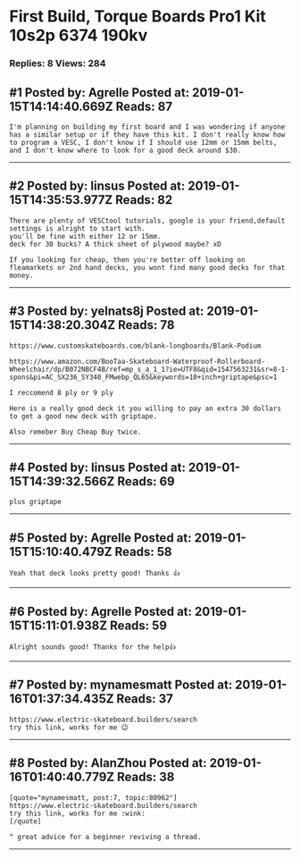 # First Build, Torque Boards Pro1 Kit 10s2p 6374 190kv

### Replies: 8 Views: 284

## \#1 Posted by: Agrelle Posted at: 2019-01-15T14:14:40.669Z Reads: 87

```
I'm planning on building my first board and I was wondering if anyone has a similar setup or if they have this kit. I don't really know how to program a VESC, I don't know if I should use 12mm or 15mm belts, and I don't know where to look for a good deck around $30.
```

---
## \#2 Posted by: linsus Posted at: 2019-01-15T14:35:53.977Z Reads: 82

```
There are plenty of VESCtool tutorials, google is your friend,default settings is alright to start with.
you'll be fine with either 12 or 15mm.
deck for 30 bucks? A thick sheet of plywood maybe? xD 

If you looking for cheap, then you're better off looking on fleamarkets or 2nd hand decks, you wont find many good decks for that money.
```

---
## \#3 Posted by: yelnats8j Posted at: 2019-01-15T14:38:20.304Z Reads: 78

```
https://www.customskateboards.com/blank-longboards/Blank-Podium

https://www.amazon.com/BooTaa-Skateboard-Waterproof-Rollerboard-Wheelchair/dp/B072NBCF4B/ref=mp_s_a_1_1?ie=UTF8&qid=1547563231&sr=8-1-spons&pi=AC_SX236_SY340_FMwebp_QL65&keywords=10+inch+griptape&psc=1

I reccomend 8 ply or 9 ply

Here is a really good deck it you willing to pay an extra 30 dollars to get a good new deck with griptape.

Also remeber Buy Cheap Buy twice.
```

---
## \#4 Posted by: linsus Posted at: 2019-01-15T14:39:32.566Z Reads: 69

```
plus griptape
```

---
## \#5 Posted by: Agrelle Posted at: 2019-01-15T15:10:40.479Z Reads: 58

```
Yeah that deck looks pretty good! Thanks 👍
```

---
## \#6 Posted by: Agrelle Posted at: 2019-01-15T15:11:01.938Z Reads: 59

```
Alright sounds good! Thanks for the help👍
```

---
## \#7 Posted by: mynamesmatt Posted at: 2019-01-16T01:37:34.435Z Reads: 37

```
https://www.electric-skateboard.builders/search
try this link, works for me 😉
```

---
## \#8 Posted by: AlanZhou Posted at: 2019-01-16T01:40:40.779Z Reads: 38

```
[quote="mynamesmatt, post:7, topic:80962"]
https://www.electric-skateboard.builders/search
try this link, works for me :wink:
[/quote]

^ great advice for a beginner reviving a thread.
```

---
